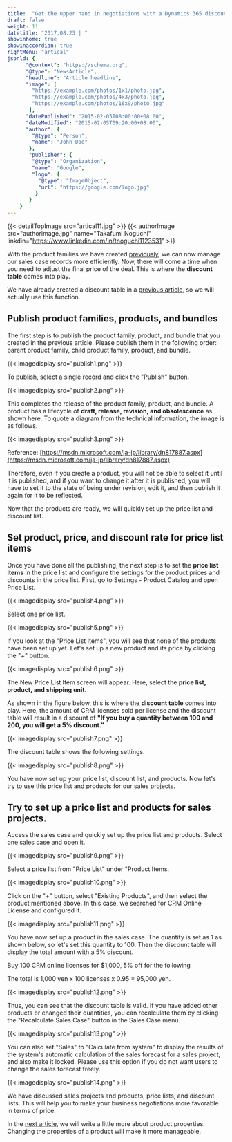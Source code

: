 ```yaml
---
title:  "Get the upper hand in negotiations with a Dynamics 365 discount table"
draft: false
weight: 11
datetitle: "2017.08.23 | "
showinhome: true
showinaccordian: true
rightMenu: "artical"
jsonld: {
      "@context": "https://schema.org",
      "@type": "NewsArticle",
      "headline": "Article headline",
      "image": [
        "https://example.com/photos/1x1/photo.jpg",
        "https://example.com/photos/4x3/photo.jpg",
        "https://example.com/photos/16x9/photo.jpg"
       ],
      "datePublished": "2015-02-05T08:00:00+08:00",
      "dateModified": "2015-02-05T09:20:00+08:00",
      "author": {
        "@type": "Person",
        "name": "John Doe"
       },
       "publisher": {
        "@type": "Organization",
        "name": "Google",
        "logo": {
          "@type": "ImageObject",
          "url": "https://google.com/logo.jpg"
         }
       }
    }
---
```

{{< detailTopImage src="artical11.jpg" >}}
{{< authorImage src="authorimage.jpg" name="Takafumi Noguchi" linkdin="https://www.linkedin.com/in/tnoguchi1123531" >}}
<!-- Intro  -->
With the product families we have created [previously](#), we can now manage our sales case records more efficiently. Now, there will come a time when you need to adjust the final price of the deal. This is where the **discount table** comes into play.

We have already created a discount table in a [previous article](#), so we will actually use this function.


## Publish product families, products, and bundles
The first step is to publish the product family, product, and bundle that you created in the previous article. Please publish them in the following order: parent product family, child product family, product, and bundle.
<!-- Image= publish1.png -->
{{< imagedisplay src="publish1.png" >}}

To publish, select a single record and click the "Publish" button.
<!-- Image= publish2.png -->
{{< imagedisplay src="publish2.png" >}}

This completes the release of the product family, product, and bundle. A product has a lifecycle of **draft, release, revision, and obsolescence** as shown here. To quote a diagram from the technical information, the image is as follows.
<!-- Image= publish3.png -->
{{< imagedisplay src="publish3.png" >}}

Reference: [https://msdn.microsoft.com/ja-jp/library/dn817887.aspx](https://msdn.microsoft.com/ja-jp/library/dn817887.aspx)

Therefore, even if you create a product, you will not be able to select it until it is published, and if you want to change it after it is published, you will have to set it to the state of being under revision, edit it, and then publish it again for it to be reflected.

Now that the products are ready, we will quickly set up the price list and discount list.


## Set product, price, and discount rate for price list items
Once you have done all the publishing, the next step is to set the **price list items** in the price list and configure the settings for the product prices and discounts in the price list. First, go to Settings - Product Catalog and open Price List.
<!-- Image= publish4.png -->
{{< imagedisplay src="publish4.png" >}}

Select one price list.
<!-- Image= publish5.png -->
{{< imagedisplay src="publish5.png" >}}

If you look at the "Price List Items", you will see that none of the products have been set up yet. Let's set up a new product and its price by clicking the "+" button.
<!-- Image= publish6.png -->
{{< imagedisplay src="publish6.png" >}}

The New Price List Item screen will appear. Here, select the **price list, product, and shipping unit**.

As shown in the figure below, this is where the **discount table** comes into play. Here, the amount of CRM licenses sold per license and the discount table will result in a discount of **"If you buy a quantity between 100 and 200, you will get a 5% discount."**
<!-- Image= publish7.png -->
{{< imagedisplay src="publish7.png" >}}

The discount table shows the following settings.
<!-- Image= publish8.png -->
{{< imagedisplay src="publish8.png" >}}

You have now set up your price list, discount list, and products. Now let's try to use this price list and products for our sales projects.

## Try to set up a price list and products for sales projects.
Access the sales case and quickly set up the price list and products. Select one sales case and open it.
<!-- Image= publish9.png -->
{{< imagedisplay src="publish9.png" >}}

Select a price list from "Price List" under "Product Items.
<!-- Image= publish10.png -->
{{< imagedisplay src="publish10.png" >}}

Click on the "+" button, select "Existing Products", and then select the product mentioned above. In this case, we searched for CRM Online License and configured it.
<!-- Image= publish11.png -->
{{< imagedisplay src="publish11.png" >}}

You have now set up a product in the sales case. The quantity is set as 1 as shown below, so let's set this quantity to 100. Then the discount table will display the total amount with a 5% discount.

Buy 100 CRM online licenses for $1,000, 5% off for the following

The total is 1,000 yen x 100 licenses x 0.95 = 95,000 yen.
<!-- Image= publish12.png -->
{{< imagedisplay src="publish12.png" >}}

Thus, you can see that the discount table is valid. If you have added other products or changed their quantities, you can recalculate them by clicking the "Recalculate Sales Case" button in the Sales Case menu.
<!-- Image= publish13.png -->
{{< imagedisplay src="publish13.png" >}}

You can also set "Sales" to "Calculate from system" to display the results of the system's automatic calculation of the sales forecast for a sales project, and also make it locked. Please use this option if you do not want users to change the sales forecast freely.
<!-- Image= publish14.png -->
{{< imagedisplay src="publish14.png" >}}

We have discussed sales projects and products, price lists, and discount lists. This will help you to make your business negotiations more favorable in terms of price.

In the [next article](#), we will write a little more about product properties. Changing the properties of a product will make it more manageable.